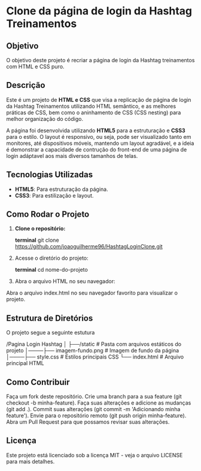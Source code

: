 # Clone da página de login da Hashtag Treinamentos

## Objetivo

O objetivo deste projeto é recriar a página de login da Hashtag treinamentos com HTML e CSS puro.

## Descrição

Este é um projeto de **HTML e CSS** que visa a replicação de página de login da Hashtag Treinamentos utilizando HTML semântico, e as melhores práticas de CSS, bem como o aninhamento de CSS (CSS nesting) para melhor organização do código.

A página foi desenvolvida utilizando **HTML5** para a estruturação e **CSS3** para o estilo. O layout é responsivo, ou seja, pode ser visualizado tanto em monitores, até dispositivos móveis, mantendo um layout agradável, e a ideia é demonstrar a capacidade de contrução do front-end de uma página de login adáptavel aos mais diversos tamanhos de telas.

## Tecnologias Utilizadas

- **HTML5**: Para estruturação da página.
- **CSS3**: Para estilização e layout.

## Como Rodar o Projeto

1. **Clone o repositório:**

   **terminal**
   git clone https://github.com/joaoguilherme96/HashtagLoginClone.git

2. Acesse o diretório do projeto:

   **terminal**
   cd nome-do-projeto

3. Abra o arquivo HTML no seu navegador:

Abra o arquivo index.html no seu navegador favorito para visualizar o projeto.

## Estrutura de Diretórios

O projeto segue a seguinte estutura

/Pagina Login Hashtag
│
├──/static # Pasta com arquivos estáticos do projeto
│────├── imagem-fundo.png # Imagem de fundo da página
│────├── style.css # Estilos principais CSS
└── index.html # Arquivo principal HTML

## Como Contribuir

Faça um fork deste repositório.
Crie uma branch para a sua feature (git checkout -b minha-feature).
Faça suas alterações e adicione as mudanças (git add .).
Commit suas alterações (git commit -m 'Adicionando minha feature').
Envie para o repositório remoto (git push origin minha-feature).
Abra um Pull Request para que possamos revisar suas alterações.

## Licença

Este projeto está licenciado sob a licença MIT - veja o arquivo LICENSE para mais detalhes.

